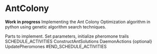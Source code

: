 # AntColony
**Work in progress**
Implementing the Ant Colony Optimization algorithm in python using genetic algorithm search techniques. 

Parts to implement.
Set parameters, initialize pheromone trails
SCHEDULE_ACTIVITIES
  ConstructAntSolutions
  DaemonActions    {optional}
  UpdatePheromones
#END_SCHEDULE_ACTIVITIES
